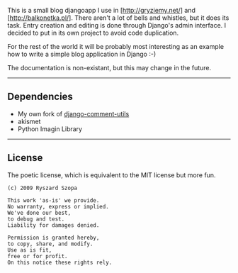 This is a small blog djangoapp I use in [http://gryziemy.net/] and
[http://balkonetka.pl/]. There aren't a lot of bells and whistles, but
it does its task. Entry creation and editing is done through Django's
admin interface. I decided to put in its own project to avoid code duplication.

For the rest of the world it will be probably most interesting as an
example how to write a simple blog application in Django :-)

The documentation is non-existant, but this may change in the future.

------------
Dependencies
------------
 * My own fork of
   [django-comment-utils](https://github.com/ryszard/django-comment-utils/tree)
 * akismet
 * Python Imagin Library

-------
License
-------

The poetic license, which is equivalent to the MIT license but more fun.

    (c) 2009 Ryszard Szopa

    This work 'as-is' we provide.
    No warranty, express or implied.
    We've done our best,
    to debug and test.
    Liability for damages denied.

    Permission is granted hereby,
    to copy, share, and modify.
    Use as is fit,
    free or for profit.
    On this notice these rights rely.
